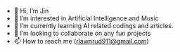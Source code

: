- 👋 Hi, I’m Jin
- 👀 I’m interested in Artificial Intelligence and Music
- 🌱 I’m currently learning AI related codings and articles.
- 💞️ I’m looking to collaborate on any fun projects
- 📫 How to reach me (rlawnrud911@gmail.com)

<!---
JKJIN1999/JKJIN1999 is a ✨ special ✨ repository because its `README.md` (this file) appears on your GitHub profile.
You can click the Preview link to take a look at your changes.
--->

